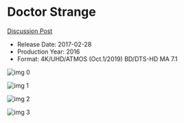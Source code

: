 # Doctor Strange

[Discussion Post](https://www.avsforum.com/threads/bass-eq-for-filtered-movies.2995212/post-56772152)

* Release Date: 2017-02-28
* Production Year: 2016
* Format: 4K/UHD/ATMOS (Oct.1/2019) BD/DTS-HD MA 7.1

![img 0](https://i.imgur.com/WXNE1YZ.jpg)

![img 1](https://i.imgur.com/u4Ck0Zz.png)

![img 2](https://i.imgur.com/vrYGvfC.jpg)

![img 3](https://i.imgur.com/nV8UAqG.jpg)

